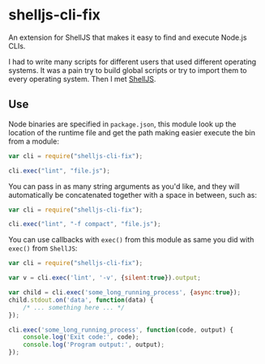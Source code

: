 # shelljs-cli-fix
An extension for ShellJS that makes it easy to find and execute Node.js CLIs.

I had to write many scripts for different users that used different operating systems. It was a pain try to build global scripts or try to import them to every operating system. Then I met [ShellJS](http://shelljs.org).

## Use
Node binaries are specified in `package.json`, this module look up the location of the runtime file and get the path making easier execute the bin from a module:

```js
var cli = require("shelljs-cli-fix");

cli.exec("lint", "file.js");
```

You can pass in as many string arguments as you'd like, and they will automatically be concatenated together with a space in between, such as:

```js
var cli = require("shelljs-cli-fix");

cli.exec("lint", "-f compact", "file.js");
```

You can use callbacks with `exec()` from this module as same you did with `exec()` from `ShellJS`:

```js
var cli = require("shelljs-cli-fix");

var v = cli.exec('lint', '-v', {silent:true}).output;

var child = cli.exec('some_long_running_process', {async:true});
child.stdout.on('data', function(data) {
    /* ... something here ... */
});

cli.exec('some_long_running_process', function(code, output) {
    console.log('Exit code:', code);
    console.log('Program output:', output);
});
```
